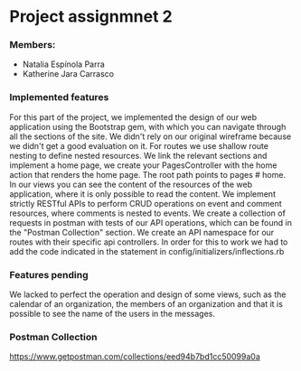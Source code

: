 # Project assignmnet 2

### Members:
* Natalia Espínola Parra
* Katherine Jara Carrasco

### Implemented features
For this part of the project, we implemented the design of our web application using the Bootstrap gem, with which you can navigate through all the sections of the site. We didn't rely on our original wireframe because we didn't get a good evaluation on it.
For routes we use shallow route nesting to define nested resources. We link the relevant sections and implement a home page, we create your PagesController with the home action that renders the home page. The root path points to pages # home.
In our views you can see the content of the resources of the web application, where it is only possible to read the content.
We implement strictly RESTful APIs to perform CRUD operations on event and comment resources, where comments is nested to events. We create a collection of requests in postman with tests of our API operations, which can be found in the "Postman Collection" section. We create an API namespace for our routes with their specific api controllers. In order for this to work we had to add the code indicated in the statement in config/initializers/inflections.rb

### Features pending
We lacked to perfect the operation and design of some views, such as the calendar of an organization, the members of an organization and that it is possible to see the name of the users in the messages.

### Postman Collection
https://www.getpostman.com/collections/eed94b7bd1cc50099a0a


